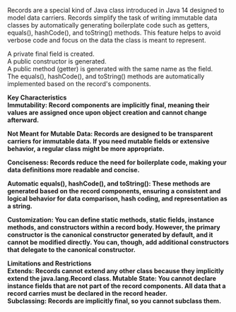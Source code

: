 Records are a special kind of Java class introduced in Java 14 designed to model data carriers. Records simplify the task of writing immutable data classes by automatically generating boilerplate code such as getters, equals(), hashCode(), and toString() methods. This feature helps to avoid verbose code and focus on the data the class is meant to represent.</br>

A private final field is created.<br>
A public constructor is generated.<br>
A public method (getter) is generated with the same name as the field.<br>
The equals(), hashCode(), and toString() methods are automatically implemented based on the record's components.<br>

<b>Key Characteristics<b><br>
Immutability: Record components are implicitly final, meaning their values are assigned once upon object creation and cannot change afterward.<br>

Not Meant for Mutable Data: Records are designed to be transparent carriers for immutable data. If you need mutable fields or extensive behavior, a regular class might be more appropriate.<br>

Conciseness: Records reduce the need for boilerplate code, making your data definitions more readable and concise.<br>

Automatic equals(), hashCode(), and toString(): These methods are generated based on the record components, ensuring a consistent and logical behavior for data comparison, hash coding, and representation as a string.<br>

Customization: You can define static methods, static fields, instance methods, and constructors within a record body. However, the primary constructor is the canonical constructor generated by default, and it cannot be modified directly. You can, though, add additional constructors that delegate to the canonical constructor.<br>

Limitations and Restrictions<br>
Extends: Records cannot extend any other class because they implicitly extend the java.lang.Record class.
Mutable State: You cannot declare instance fields that are not part of the record components. All data that a record carries must be declared in the record header.<br>
Subclassing: Records are implicitly final, so you cannot subclass them.<br>
